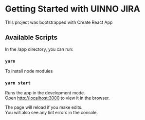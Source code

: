 # Getting Started with UINNO JIRA

This project was bootstrapped with Create React App

## Available Scripts

In the /app directory, you can run:

### `yarn`

To install node modules

### `yarn start`

Runs the app in the development mode.\
Open [http://localhost:3000](http://localhost:3000) to view it in the browser.

The page will reload if you make edits.\
You will also see any lint errors in the console.